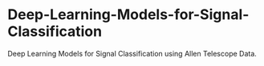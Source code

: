 # Deep-Learning-Models-for-Signal-Classification
Deep Learning Models for Signal Classification using Allen Telescope Data.
